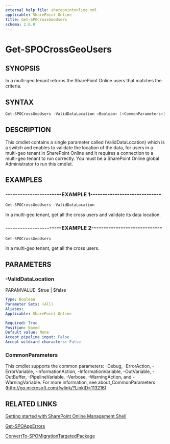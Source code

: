 ```yaml
---
external help file: sharepointonline.xml
applicable: SharePoint Online
title: Get-SPOCrossGeoUsers
schema: 2.0.0
---
```


# Get-SPOCrossGeoUsers

## SYNOPSIS
In a multi-geo tenant returns the SharePoint Online users that matches the criteria.


## SYNTAX

```Powershell
Get-SPOCrossGeoUsers -ValidDataLocation <Boolean> [<CommonParameters>]
```

## DESCRIPTION
This cmdlet contains a single parameter called (ValidDataLocation) which is a switch and enables to validate the location of the data, for users in a multi-geo tenant in SharePoint Online and it requires a connection to a multi-geo tenant to run correctly. You must be a SharePoint Online global Administrator to run this cmdlet.

## EXAMPLES

### -----------------------EXAMPLE 1-----------------------------
```Powershell
Get-SPOCrossGeoUsers -ValidDataLocation
```
In a multi-geo tenant, get all the cross users and validate its data location.

### -----------------------EXAMPLE 2-----------------------------
```Powershell
Get-SPOCrossGeoUsers 
```
In a multi-geo tenant, get all the cross users.


## PARAMETERS

### -ValidDataLocation
PARAMVALUE: $true | $false


```yaml
Type: Boolean
Parameter Sets: (All)
Aliases: 
Applicable: SharePoint Online

Required: True
Position: Named
Default value: None
Accept pipeline input: False
Accept wildcard characters: False
```

### CommonParameters
This cmdlet supports the common parameters: -Debug, -ErrorAction, -ErrorVariable, -InformationAction, -InformationVariable, -OutVariable, -OutBuffer, -PipelineVariable, -Verbose, -WarningAction, and -WarningVariable. For more information, see about_CommonParameters (http://go.microsoft.com/fwlink/?LinkID=113216).


## RELATED LINKS
[Getting started with SharePoint Online Management Shell](https://docs.microsoft.com/en-us/powershell/sharepoint/sharepoint-online/connect-sharepoint-online?view=sharepoint-ps)

[Get-SPOAppErrors](Get-SPOAppErrors.md)

[ConvertTo-SPOMigrationTargetedPackage](ConvertTo-SPOMigrationTargetedPackage.md)
